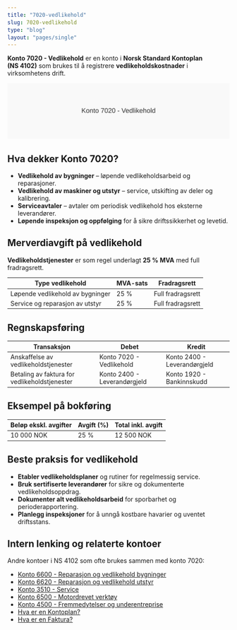 ```yaml
---
title: "7020-vedlikehold"
slug: 7020-vedlikehold
type: "blog"
layout: "pages/single"
---
```


**Konto 7020 - Vedlikehold** er en konto i **Norsk Standard Kontoplan (NS 4102)** som brukes til å registrere **vedlikeholdskostnader** i virksomhetens drift.

![Illustrasjon av konto 7020 Vedlikehold](7020-vedlikehold-image.svg)

## Hva dekker Konto 7020?

* **Vedlikehold av bygninger** – løpende vedlikeholdsarbeid og reparasjoner.
* **Vedlikehold av maskiner og utstyr** – service, utskifting av deler og kalibrering.
* **Serviceavtaler** – avtaler om periodisk vedlikehold hos eksterne leverandører.
* **Løpende inspeksjon og oppfølging** for å sikre driftssikkerhet og levetid.

## Merverdiavgift på vedlikehold

**Vedlikeholdstjenester** er som regel underlagt **25 % MVA** med full fradragsrett.

| Type vedlikehold                     | MVA-sats | Fradragsrett      |
|--------------------------------------|----------|-------------------|
| Løpende vedlikehold av bygninger     | 25 %     | Full fradragsrett |
| Service og reparasjon av utstyr      | 25 %     | Full fradragsrett |

## Regnskapsføring

| Transaksjon                                     | Debet                    | Kredit                       |
|-------------------------------------------------|--------------------------|------------------------------|
| Anskaffelse av vedlikeholdstjenester            | Konto 7020 - Vedlikehold | Konto 2400 - Leverandørgjeld |
| Betaling av faktura for vedlikeholdstjenester   | Konto 2400 - Leverandørgjeld | Konto 1920 - Bankinnskudd  |

## Eksempel på bokføring

| Beløp ekskl. avgifter | Avgift (%) | Total inkl. avgift |
|-----------------------|------------|--------------------|
| 10 000 NOK            | 25 %       | 12 500 NOK         |

## Beste praksis for vedlikehold

* **Etabler vedlikeholdsplaner** og rutiner for regelmessig service.
* **Bruk sertifiserte leverandører** for sikre og dokumenterte vedlikeholdsoppdrag.
* **Dokumenter alt vedlikeholdsarbeid** for sporbarhet og perioderapportering.
* **Planlegg inspeksjoner** for å unngå kostbare havarier og uventet driftsstans.

## Intern lenking og relaterte kontoer

Andre kontoer i NS 4102 som ofte brukes sammen med konto 7020:

* [Konto 6600 - Reparasjon og vedlikehold bygninger](/blogs/kontoplan/6600-reparasjon-og-vedlikehold-bygninger "Konto 6600 - Reparasjon og vedlikehold bygninger")
* [Konto 6620 - Reparasjon og vedlikehold utstyr](/blogs/kontoplan/6620-reparasjon-og-vedlikehold-utstyr "Konto 6620 - Reparasjon og vedlikehold utstyr")
* [Konto 3510 - Service](/blogs/kontoplan/3510-service "Konto 3510 - Service")
* [Konto 6500 - Motordrevet verktøy](/blogs/kontoplan/6500-motordrevet-verktoy "Konto 6500 - Motordrevet verktøy")
* [Konto 4500 - Fremmedytelser og underentreprise](/blogs/kontoplan/4500-fremmedytelser-og-underentreprise "Konto 4500 - Fremmedytelser og underentreprise")
* [Hva er en Kontoplan?](/blogs/regnskap/hva-er-kontoplan "Hva er en Kontoplan? Komplett Guide til Kontoplaner i Norsk Regnskap")
* [Hva er en Faktura?](/blogs/regnskap/hva-er-en-faktura "Hva er en Faktura? En Guide til Norske Fakturakrav")
